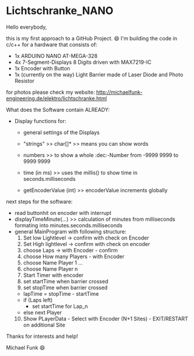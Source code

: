 # Lichtschranke_NANO

Hello everybody,

this is my first approach to a GitHub Project. :smile:
I'm building the code in c/c++ for a hardware that consists of:

- 1x ARDUINO NANO AT-MEGA-328
- 4x 7-Segment-Displays 8 Digits driven with MAX7219-IC
- 1x Encoder with Button
- 1x (currently on the way) Light Barrier made of Laser Diode and Photo Resistor

for photos please check my website:
http://michaelfunk-engineering.de/elektro/lichtschranke.html

What does the Software contain ALREADY:
- Display functions for:
  - general settings of the Displays
  - "strings" >> char[]* >> means you can show words
  - numbers >> to show a whole :dec:-Number from -9999 9999 to 9999 9999
  - time (in ms) >> uses the millis() to show time in seconds.milliseconds

  - getEncoderValue (int) >> encoderValue increments globally

next steps for the software:
- read buttonhit on encoder with interrupt
- displayTimeMinute(...) >> calculation of minutes from milliseconds
                            formating into minutes.seconds.milliseconds
- general MainProgram with following structure:
  1. Set low Lightlevel -> confirm with check on Encoder
  2. Set High lightlevel -> confirm with check on encoder
  3. choose Laps -> with Encoder - confirm
  4. choose How many Players - with Encoder
  5. choose Name Player 1 …
  6. choose Name Player n
  7. Start Timer with encoder
  8. set startTime when barrier crossed
  9. set stopTime when barrier crossed
    - lapTime = stopTime - startTime
    - if (Laps left)
      - set startTime for Lap_n
    - else next Player
  10. Show PLayerData - Select with Encoder (N+1 Sites) - EXIT/RESTART on additional Site


Thanks for interests and help!

Michael Funk :smile:
